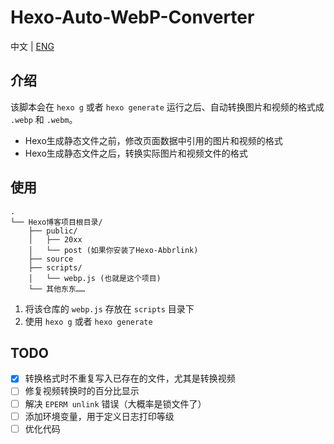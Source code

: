 # Hexo-Auto-WebP-Converter

中文 | [ENG](README_en.md)

## 介绍

该脚本会在 `hexo g` 或者 `hexo generate` 运行之后、自动转换图片和视频的格式成 `.webp` 和 `.webm`。

- Hexo生成静态文件之前，修改页面数据中引用的图片和视频的格式
- Hexo生成静态文件之后，转换实际图片和视频文件的格式

## 使用

```
.
└── Hexo博客项目根目录/
    ├── public/
    │   ├── 20xx
    │   └── post (如果你安装了Hexo-Abbrlink)
    ├── source
    ├── scripts/
    │   └── webp.js (也就是这个项目)
    └── 其他东东……
```

1. 将该仓库的 `webp.js` 存放在 `scripts` 目录下
2. 使用 `hexo g` 或者 `hexo generate`

## TODO

- [x] 转换格式时不重复写入已存在的文件，尤其是转换视频
- [ ] 修复视频转换时的百分比显示
- [ ] 解决 `EPERM unlink` 错误（大概率是锁文件了）
- [ ] 添加环境变量，用于定义日志打印等级
- [ ] 优化代码
